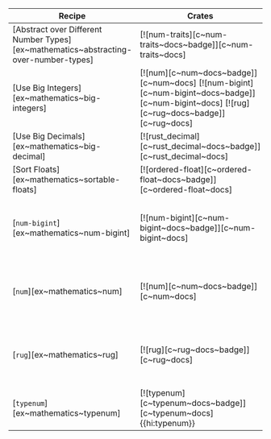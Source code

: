 | Recipe | Crates | Categories |
|--------|--------|------------|
| [Abstract over Different Number Types][ex~mathematics~abstracting-over-number-types] | [![num-traits][c~num-traits~docs~badge]][c~num-traits~docs] | [![cat~mathematics][cat~mathematics~badge]][cat~mathematics] |
| [Use Big Integers][ex~mathematics~big-integers] | [![num][c~num~docs~badge]][c~num~docs] [![num-bigint][c~num-bigint~docs~badge]][c~num-bigint~docs] [![rug][c~rug~docs~badge]][c~rug~docs] | [![cat~mathematics][cat~mathematics~badge]][cat~mathematics] [![cat~science][cat~science~badge]][cat~science] |
| [Use Big Decimals][ex~mathematics~big-decimal] | [![rust_decimal][c~rust_decimal~docs~badge]][c~rust_decimal~docs] | [![cat~mathematics][cat~mathematics~badge]][cat~mathematics] |
| [Sort Floats][ex~mathematics~sortable-floats] | [![ordered-float][c~ordered-float~docs~badge]][c~ordered-float~docs] | [![cat~mathematics][cat~mathematics~badge]][cat~mathematics] |
| [`num-bigint`][ex~mathematics~num-bigint] | [![num-bigint][c~num-bigint~docs~badge]][c~num-bigint~docs] | [![cat~mathematics][cat~mathematics~badge]][cat~mathematics] [![cat~science][cat~science~badge]][cat~science] |
| [`num`][ex~mathematics~num] | [![num][c~num~docs~badge]][c~num~docs] | [![cat~mathematics][cat~mathematics~badge]][cat~mathematics] [![cat~science][cat~science~badge]][cat~science] |
| [`rug`][ex~mathematics~rug] | [![rug][c~rug~docs~badge]][c~rug~docs] | [![cat~mathematics][cat~mathematics~badge]][cat~mathematics] [![cat~science][cat~science~badge]][cat~science] |
| [`typenum`][ex~mathematics~typenum] | [![typenum][c~typenum~docs~badge]][c~typenum~docs]{{hi:typenum}} | [![cat~mathematics][cat~mathematics~badge]][cat~mathematics] |
